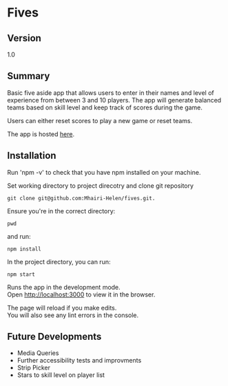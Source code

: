 # Fives

## Version

1.0

## Summary

Basic five aside app that allows users to enter in their names and level of experience from between 3 and 10 players. The app will generate balanced teams based on skill level and keep track of scores during the game. 

Users can either reset scores to play a new game or reset teams.

The app is hosted [here](https://mhairi-helen.github.io/fives).


## Installation

Run 'npm -v' to check that you have npm installed on your machine.

Set working directory to project direcotry and clone git repository 

`git clone git@github.com:Mhairi-Helen/fives.git.`

Ensure you're in the correct directory: 

`pwd`

and run:

`npm install`

In the project directory, you can run:

`npm start`

Runs the app in the development mode.<br />
Open [http://localhost:3000](http://localhost:3000) to view it in the browser.

The page will reload if you make edits.<br />
You will also see any lint errors in the console.

## Future Developments

* Media Queries
* Further accessibility tests and improvments
* Strip Picker
* Stars to skill level on player list
